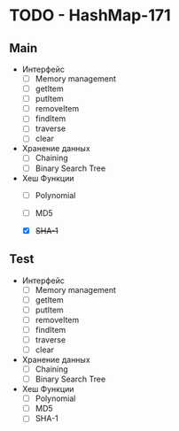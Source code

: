 # TODO - HashMap-171

## Main

- Интерфейс
  - [ ] Memory management
  - [ ] getItem
  - [ ] putItem
  - [ ] removeItem
  - [ ] findItem
  - [ ] traverse
  - [ ] clear

- Хранение данных
  - [ ] Chaining
  - [ ] Binary Search Tree

- Хеш Функции
  - [ ] Polynomial
  - [ ] MD5
  - [x] ~~SHA-1~~


## Test

- Интерфейс
  - [ ] Memory management
  - [ ] getItem
  - [ ] putItem
  - [ ] removeItem
  - [ ] findItem
  - [ ] traverse
  - [ ] clear

- Хранение данных
  - [ ] Chaining
  - [ ] Binary Search Tree

- Хеш Функции
  - [ ] Polynomial
  - [ ] MD5
  - [ ] SHA-1
